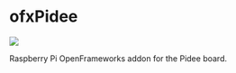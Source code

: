 # ofxPidee

![](http://cms.theworkers.net/image/resize-width-micro-0/images/_c170010-2-5773e5f37fc9a.jpg)

Raspberry Pi OpenFrameworks addon for the Pidee board.
